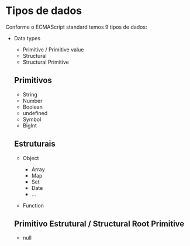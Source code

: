 # Tipos de dados

Conforme o ECMAScript standard temos 9 tipos de dados:

* Data types
  * Primitive / Primitive value
  * Structural
  * Structural Primitive

  ## Primitivos

  * String
  * Number
  * Boolean
  * undefined
  * Symbol
  * BigInt

  ## Estruturais

  * Object
    * Array
    * Map
    * Set
    * Date
    * ...

  * Function

  ## Primitivo Estrutural / Structural Root Primitive

  * null
